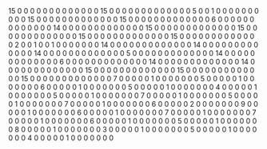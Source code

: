 <array>
   <array key="volume_region">
      <map key1="anhaltkoethen_fruchtbringende_1628"
           key2="anhaltkoethen_fruchtbringende_1628_0020.xml">
         <string key="countTextRegion">15</string>
         <string key="countImageRegion">0</string>
         <string key="countLineDrawingRegion">0</string>
         <string key="countGraphicRegion">0</string>
         <string key="countTableRegion">0</string>
         <string key="countChartRegion">0</string>
         <string key="countSeparatorRegion">0</string>
         <string key="countMathsRegion">0</string>
         <string key="countChemRegion">0</string>
         <string key="countMusicRegion">0</string>
         <string key="countAdvertRegion">0</string>
         <string key="countNoiseRegion">0</string>
         <string key="countUnkownRegion">0</string>
         <string key="countCustomRegion">0</string>
      </map>
   </array>
   <array key="volume_region">
      <map key1="anhaltkoethen_fruchtbringende_1628"
           key2="anhaltkoethen_fruchtbringende_1628_0039.xml">
         <string key="countTextRegion">15</string>
         <string key="countImageRegion">0</string>
         <string key="countLineDrawingRegion">0</string>
         <string key="countGraphicRegion">0</string>
         <string key="countTableRegion">0</string>
         <string key="countChartRegion">0</string>
         <string key="countSeparatorRegion">0</string>
         <string key="countMathsRegion">0</string>
         <string key="countChemRegion">0</string>
         <string key="countMusicRegion">0</string>
         <string key="countAdvertRegion">0</string>
         <string key="countNoiseRegion">0</string>
         <string key="countUnkownRegion">0</string>
         <string key="countCustomRegion">0</string>
      </map>
   </array>
   <array key="volume_region">
      <map key1="anhaltkoethen_fruchtbringende_1628"
           key2="anhaltkoethen_fruchtbringende_1628_0008.xml">
         <string key="countTextRegion">5</string>
         <string key="countImageRegion">0</string>
         <string key="countLineDrawingRegion">0</string>
         <string key="countGraphicRegion">1</string>
         <string key="countTableRegion">0</string>
         <string key="countChartRegion">0</string>
         <string key="countSeparatorRegion">0</string>
         <string key="countMathsRegion">0</string>
         <string key="countChemRegion">0</string>
         <string key="countMusicRegion">0</string>
         <string key="countAdvertRegion">0</string>
         <string key="countNoiseRegion">0</string>
         <string key="countUnkownRegion">0</string>
         <string key="countCustomRegion">0</string>
      </map>
   </array>
   <array key="volume_region">
      <map key1="anhaltkoethen_fruchtbringende_1628"
           key2="anhaltkoethen_fruchtbringende_1628_0054.xml">
         <string key="countTextRegion">15</string>
         <string key="countImageRegion">0</string>
         <string key="countLineDrawingRegion">0</string>
         <string key="countGraphicRegion">0</string>
         <string key="countTableRegion">0</string>
         <string key="countChartRegion">0</string>
         <string key="countSeparatorRegion">0</string>
         <string key="countMathsRegion">0</string>
         <string key="countChemRegion">0</string>
         <string key="countMusicRegion">0</string>
         <string key="countAdvertRegion">0</string>
         <string key="countNoiseRegion">0</string>
         <string key="countUnkownRegion">0</string>
         <string key="countCustomRegion">0</string>
      </map>
   </array>
   <array key="volume_region">
      <map key1="anhaltkoethen_fruchtbringende_1628"
           key2="anhaltkoethen_fruchtbringende_1628_0011.xml">
         <string key="countTextRegion">15</string>
         <string key="countImageRegion">0</string>
         <string key="countLineDrawingRegion">0</string>
         <string key="countGraphicRegion">0</string>
         <string key="countTableRegion">0</string>
         <string key="countChartRegion">0</string>
         <string key="countSeparatorRegion">0</string>
         <string key="countMathsRegion">0</string>
         <string key="countChemRegion">0</string>
         <string key="countMusicRegion">0</string>
         <string key="countAdvertRegion">0</string>
         <string key="countNoiseRegion">0</string>
         <string key="countUnkownRegion">0</string>
         <string key="countCustomRegion">0</string>
      </map>
   </array>
   <array key="volume_region">
      <map key1="anhaltkoethen_fruchtbringende_1628"
           key2="anhaltkoethen_fruchtbringende_1628_0007.xml">
         <string key="countTextRegion">6</string>
         <string key="countImageRegion">0</string>
         <string key="countLineDrawingRegion">0</string>
         <string key="countGraphicRegion">0</string>
         <string key="countTableRegion">0</string>
         <string key="countChartRegion">0</string>
         <string key="countSeparatorRegion">0</string>
         <string key="countMathsRegion">0</string>
         <string key="countChemRegion">0</string>
         <string key="countMusicRegion">0</string>
         <string key="countAdvertRegion">0</string>
         <string key="countNoiseRegion">0</string>
         <string key="countUnkownRegion">0</string>
         <string key="countCustomRegion">0</string>
      </map>
   </array>
   <array key="volume_region">
      <map key1="anhaltkoethen_fruchtbringende_1628"
           key2="anhaltkoethen_fruchtbringende_1628_0016.xml">
         <string key="countTextRegion">14</string>
         <string key="countImageRegion">0</string>
         <string key="countLineDrawingRegion">0</string>
         <string key="countGraphicRegion">0</string>
         <string key="countTableRegion">0</string>
         <string key="countChartRegion">0</string>
         <string key="countSeparatorRegion">0</string>
         <string key="countMathsRegion">0</string>
         <string key="countChemRegion">0</string>
         <string key="countMusicRegion">0</string>
         <string key="countAdvertRegion">0</string>
         <string key="countNoiseRegion">0</string>
         <string key="countUnkownRegion">0</string>
         <string key="countCustomRegion">0</string>
      </map>
   </array>
   <array key="volume_region">
      <map key1="anhaltkoethen_fruchtbringende_1628"
           key2="anhaltkoethen_fruchtbringende_1628_0045.xml">
         <string key="countTextRegion">15</string>
         <string key="countImageRegion">0</string>
         <string key="countLineDrawingRegion">0</string>
         <string key="countGraphicRegion">0</string>
         <string key="countTableRegion">0</string>
         <string key="countChartRegion">0</string>
         <string key="countSeparatorRegion">0</string>
         <string key="countMathsRegion">0</string>
         <string key="countChemRegion">0</string>
         <string key="countMusicRegion">0</string>
         <string key="countAdvertRegion">0</string>
         <string key="countNoiseRegion">0</string>
         <string key="countUnkownRegion">0</string>
         <string key="countCustomRegion">0</string>
      </map>
   </array>
   <array key="volume_region">
      <map key1="anhaltkoethen_fruchtbringende_1628"
           key2="anhaltkoethen_fruchtbringende_1628_0012.xml">
         <string key="countTextRegion">15</string>
         <string key="countImageRegion">0</string>
         <string key="countLineDrawingRegion">0</string>
         <string key="countGraphicRegion">0</string>
         <string key="countTableRegion">0</string>
         <string key="countChartRegion">0</string>
         <string key="countSeparatorRegion">0</string>
         <string key="countMathsRegion">0</string>
         <string key="countChemRegion">0</string>
         <string key="countMusicRegion">0</string>
         <string key="countAdvertRegion">0</string>
         <string key="countNoiseRegion">0</string>
         <string key="countUnkownRegion">0</string>
         <string key="countCustomRegion">0</string>
      </map>
   </array>
   <array key="volume_region">
      <map key1="anhaltkoethen_fruchtbringende_1628"
           key2="anhaltkoethen_fruchtbringende_1628_0013.xml">
         <string key="countTextRegion">15</string>
         <string key="countImageRegion">0</string>
         <string key="countLineDrawingRegion">0</string>
         <string key="countGraphicRegion">0</string>
         <string key="countTableRegion">0</string>
         <string key="countChartRegion">0</string>
         <string key="countSeparatorRegion">0</string>
         <string key="countMathsRegion">0</string>
         <string key="countChemRegion">0</string>
         <string key="countMusicRegion">0</string>
         <string key="countAdvertRegion">0</string>
         <string key="countNoiseRegion">0</string>
         <string key="countUnkownRegion">0</string>
         <string key="countCustomRegion">0</string>
      </map>
   </array>
   <array key="volume_region">
      <map key1="anhaltkoethen_fruchtbringende_1628"
           key2="anhaltkoethen_fruchtbringende_1628_0047.xml">
         <string key="countTextRegion">15</string>
         <string key="countImageRegion">0</string>
         <string key="countLineDrawingRegion">0</string>
         <string key="countGraphicRegion">0</string>
         <string key="countTableRegion">0</string>
         <string key="countChartRegion">0</string>
         <string key="countSeparatorRegion">0</string>
         <string key="countMathsRegion">0</string>
         <string key="countChemRegion">0</string>
         <string key="countMusicRegion">0</string>
         <string key="countAdvertRegion">0</string>
         <string key="countNoiseRegion">0</string>
         <string key="countUnkownRegion">0</string>
         <string key="countCustomRegion">0</string>
      </map>
   </array>
   <array key="volume_region">
      <map key1="anhaltkoethen_fruchtbringende_1628"
           key2="anhaltkoethen_fruchtbringende_1628_0003.xml">
         <string key="countTextRegion">2</string>
         <string key="countImageRegion">0</string>
         <string key="countLineDrawingRegion">0</string>
         <string key="countGraphicRegion">1</string>
         <string key="countTableRegion">0</string>
         <string key="countChartRegion">0</string>
         <string key="countSeparatorRegion">1</string>
         <string key="countMathsRegion">0</string>
         <string key="countChemRegion">0</string>
         <string key="countMusicRegion">0</string>
         <string key="countAdvertRegion">0</string>
         <string key="countNoiseRegion">0</string>
         <string key="countUnkownRegion">0</string>
         <string key="countCustomRegion">0</string>
      </map>
   </array>
   <array key="volume_region">
      <map key1="anhaltkoethen_fruchtbringende_1628"
           key2="anhaltkoethen_fruchtbringende_1628_0034.xml">
         <string key="countTextRegion">14</string>
         <string key="countImageRegion">0</string>
         <string key="countLineDrawingRegion">0</string>
         <string key="countGraphicRegion">0</string>
         <string key="countTableRegion">0</string>
         <string key="countChartRegion">0</string>
         <string key="countSeparatorRegion">0</string>
         <string key="countMathsRegion">0</string>
         <string key="countChemRegion">0</string>
         <string key="countMusicRegion">0</string>
         <string key="countAdvertRegion">0</string>
         <string key="countNoiseRegion">0</string>
         <string key="countUnkownRegion">0</string>
         <string key="countCustomRegion">0</string>
      </map>
   </array>
   <array key="volume_region">
      <map key1="anhaltkoethen_fruchtbringende_1628"
           key2="anhaltkoethen_fruchtbringende_1628_0030.xml">
         <string key="countTextRegion">14</string>
         <string key="countImageRegion">0</string>
         <string key="countLineDrawingRegion">0</string>
         <string key="countGraphicRegion">0</string>
         <string key="countTableRegion">0</string>
         <string key="countChartRegion">0</string>
         <string key="countSeparatorRegion">0</string>
         <string key="countMathsRegion">0</string>
         <string key="countChemRegion">0</string>
         <string key="countMusicRegion">0</string>
         <string key="countAdvertRegion">0</string>
         <string key="countNoiseRegion">0</string>
         <string key="countUnkownRegion">0</string>
         <string key="countCustomRegion">0</string>
      </map>
   </array>
   <array key="volume_region">
      <map key1="anhaltkoethen_fruchtbringende_1628"
           key2="anhaltkoethen_fruchtbringende_1628_0026.xml">
         <string key="countTextRegion">14</string>
         <string key="countImageRegion">0</string>
         <string key="countLineDrawingRegion">0</string>
         <string key="countGraphicRegion">0</string>
         <string key="countTableRegion">0</string>
         <string key="countChartRegion">0</string>
         <string key="countSeparatorRegion">0</string>
         <string key="countMathsRegion">0</string>
         <string key="countChemRegion">0</string>
         <string key="countMusicRegion">0</string>
         <string key="countAdvertRegion">0</string>
         <string key="countNoiseRegion">0</string>
         <string key="countUnkownRegion">0</string>
         <string key="countCustomRegion">0</string>
      </map>
   </array>
   <array key="volume_region">
      <map key1="anhaltkoethen_fruchtbringende_1628"
           key2="anhaltkoethen_fruchtbringende_1628_0005.xml">
         <string key="countTextRegion">5</string>
         <string key="countImageRegion">0</string>
         <string key="countLineDrawingRegion">0</string>
         <string key="countGraphicRegion">0</string>
         <string key="countTableRegion">0</string>
         <string key="countChartRegion">0</string>
         <string key="countSeparatorRegion">0</string>
         <string key="countMathsRegion">0</string>
         <string key="countChemRegion">0</string>
         <string key="countMusicRegion">0</string>
         <string key="countAdvertRegion">0</string>
         <string key="countNoiseRegion">0</string>
         <string key="countUnkownRegion">0</string>
         <string key="countCustomRegion">0</string>
      </map>
   </array>
   <array key="volume_region">
      <map key1="anhaltkoethen_fruchtbringende_1628"
           key2="anhaltkoethen_fruchtbringende_1628_0010.xml">
         <string key="countTextRegion">14</string>
         <string key="countImageRegion">0</string>
         <string key="countLineDrawingRegion">0</string>
         <string key="countGraphicRegion">0</string>
         <string key="countTableRegion">0</string>
         <string key="countChartRegion">0</string>
         <string key="countSeparatorRegion">0</string>
         <string key="countMathsRegion">0</string>
         <string key="countChemRegion">0</string>
         <string key="countMusicRegion">0</string>
         <string key="countAdvertRegion">0</string>
         <string key="countNoiseRegion">0</string>
         <string key="countUnkownRegion">0</string>
         <string key="countCustomRegion">0</string>
      </map>
   </array>
   <array key="volume_region">
      <map key1="anhaltkoethen_fruchtbringende_1628"
           key2="anhaltkoethen_fruchtbringende_1628_0006.xml">
         <string key="countTextRegion">6</string>
         <string key="countImageRegion">0</string>
         <string key="countLineDrawingRegion">0</string>
         <string key="countGraphicRegion">0</string>
         <string key="countTableRegion">0</string>
         <string key="countChartRegion">0</string>
         <string key="countSeparatorRegion">0</string>
         <string key="countMathsRegion">0</string>
         <string key="countChemRegion">0</string>
         <string key="countMusicRegion">0</string>
         <string key="countAdvertRegion">0</string>
         <string key="countNoiseRegion">0</string>
         <string key="countUnkownRegion">0</string>
         <string key="countCustomRegion">0</string>
      </map>
   </array>
   <array key="volume_region">
      <map key1="anhaltkoethen_fruchtbringende_1628"
           key2="anhaltkoethen_fruchtbringende_1628_0022.xml">
         <string key="countTextRegion">14</string>
         <string key="countImageRegion">0</string>
         <string key="countLineDrawingRegion">0</string>
         <string key="countGraphicRegion">0</string>
         <string key="countTableRegion">0</string>
         <string key="countChartRegion">0</string>
         <string key="countSeparatorRegion">0</string>
         <string key="countMathsRegion">0</string>
         <string key="countChemRegion">0</string>
         <string key="countMusicRegion">0</string>
         <string key="countAdvertRegion">0</string>
         <string key="countNoiseRegion">0</string>
         <string key="countUnkownRegion">0</string>
         <string key="countCustomRegion">0</string>
      </map>
   </array>
   <array key="volume_region">
      <map key1="anhaltkoethen_fruchtbringende_1628"
           key2="anhaltkoethen_fruchtbringende_1628_0046.xml">
         <string key="countTextRegion">14</string>
         <string key="countImageRegion">0</string>
         <string key="countLineDrawingRegion">0</string>
         <string key="countGraphicRegion">0</string>
         <string key="countTableRegion">0</string>
         <string key="countChartRegion">0</string>
         <string key="countSeparatorRegion">0</string>
         <string key="countMathsRegion">0</string>
         <string key="countChemRegion">0</string>
         <string key="countMusicRegion">0</string>
         <string key="countAdvertRegion">0</string>
         <string key="countNoiseRegion">0</string>
         <string key="countUnkownRegion">0</string>
         <string key="countCustomRegion">0</string>
      </map>
   </array>
   <array key="volume_region">
      <map key1="anhaltkoethen_fruchtbringende_1628"
           key2="anhaltkoethen_fruchtbringende_1628_0015.xml">
         <string key="countTextRegion">15</string>
         <string key="countImageRegion">0</string>
         <string key="countLineDrawingRegion">0</string>
         <string key="countGraphicRegion">0</string>
         <string key="countTableRegion">0</string>
         <string key="countChartRegion">0</string>
         <string key="countSeparatorRegion">0</string>
         <string key="countMathsRegion">0</string>
         <string key="countChemRegion">0</string>
         <string key="countMusicRegion">0</string>
         <string key="countAdvertRegion">0</string>
         <string key="countNoiseRegion">0</string>
         <string key="countUnkownRegion">0</string>
         <string key="countCustomRegion">0</string>
      </map>
   </array>
   <array key="volume_region">
      <map key1="anhaltkoethen_fruchtbringende_1628"
           key2="anhaltkoethen_fruchtbringende_1628_0029.xml">
         <string key="countTextRegion">15</string>
         <string key="countImageRegion">0</string>
         <string key="countLineDrawingRegion">0</string>
         <string key="countGraphicRegion">0</string>
         <string key="countTableRegion">0</string>
         <string key="countChartRegion">0</string>
         <string key="countSeparatorRegion">0</string>
         <string key="countMathsRegion">0</string>
         <string key="countChemRegion">0</string>
         <string key="countMusicRegion">0</string>
         <string key="countAdvertRegion">0</string>
         <string key="countNoiseRegion">0</string>
         <string key="countUnkownRegion">0</string>
         <string key="countCustomRegion">0</string>
      </map>
   </array>
   <array key="volume_region">
      <map key1="anhaltkoethen_fruchtbringende_1628"
           key2="anhaltkoethen_fruchtbringende_1628_0009.xml">
         <string key="countTextRegion">15</string>
         <string key="countImageRegion">0</string>
         <string key="countLineDrawingRegion">0</string>
         <string key="countGraphicRegion">0</string>
         <string key="countTableRegion">0</string>
         <string key="countChartRegion">0</string>
         <string key="countSeparatorRegion">0</string>
         <string key="countMathsRegion">0</string>
         <string key="countChemRegion">0</string>
         <string key="countMusicRegion">0</string>
         <string key="countAdvertRegion">0</string>
         <string key="countNoiseRegion">0</string>
         <string key="countUnkownRegion">0</string>
         <string key="countCustomRegion">0</string>
      </map>
   </array>
   <array key="volume_region">
      <map key1="anthus_esskunst_1838" key2="anthus_esskunst_1838_0020.xml">
         <string key="countTextRegion">7</string>
         <string key="countImageRegion">0</string>
         <string key="countLineDrawingRegion">0</string>
         <string key="countGraphicRegion">0</string>
         <string key="countTableRegion">0</string>
         <string key="countChartRegion">0</string>
         <string key="countSeparatorRegion">1</string>
         <string key="countMathsRegion">0</string>
         <string key="countChemRegion">0</string>
         <string key="countMusicRegion">0</string>
         <string key="countAdvertRegion">0</string>
         <string key="countNoiseRegion">0</string>
         <string key="countUnkownRegion">0</string>
         <string key="countCustomRegion">0</string>
      </map>
   </array>
   <array key="volume_region">
      <map key1="anthus_esskunst_1838" key2="anthus_esskunst_1838_0022.xml">
         <string key="countTextRegion">5</string>
         <string key="countImageRegion">0</string>
         <string key="countLineDrawingRegion">0</string>
         <string key="countGraphicRegion">0</string>
         <string key="countTableRegion">0</string>
         <string key="countChartRegion">0</string>
         <string key="countSeparatorRegion">1</string>
         <string key="countMathsRegion">0</string>
         <string key="countChemRegion">0</string>
         <string key="countMusicRegion">0</string>
         <string key="countAdvertRegion">0</string>
         <string key="countNoiseRegion">0</string>
         <string key="countUnkownRegion">0</string>
         <string key="countCustomRegion">0</string>
      </map>
   </array>
   <array key="volume_region">
      <map key1="anthus_esskunst_1838" key2="anthus_esskunst_1838_0026.xml">
         <string key="countTextRegion">6</string>
         <string key="countImageRegion">0</string>
         <string key="countLineDrawingRegion">0</string>
         <string key="countGraphicRegion">0</string>
         <string key="countTableRegion">0</string>
         <string key="countChartRegion">0</string>
         <string key="countSeparatorRegion">1</string>
         <string key="countMathsRegion">0</string>
         <string key="countChemRegion">0</string>
         <string key="countMusicRegion">0</string>
         <string key="countAdvertRegion">0</string>
         <string key="countNoiseRegion">0</string>
         <string key="countUnkownRegion">0</string>
         <string key="countCustomRegion">0</string>
      </map>
   </array>
   <array key="volume_region">
      <map key1="anthus_esskunst_1838" key2="anthus_esskunst_1838_0032.xml">
         <string key="countTextRegion">5</string>
         <string key="countImageRegion">0</string>
         <string key="countLineDrawingRegion">0</string>
         <string key="countGraphicRegion">0</string>
         <string key="countTableRegion">0</string>
         <string key="countChartRegion">0</string>
         <string key="countSeparatorRegion">1</string>
         <string key="countMathsRegion">0</string>
         <string key="countChemRegion">0</string>
         <string key="countMusicRegion">0</string>
         <string key="countAdvertRegion">0</string>
         <string key="countNoiseRegion">0</string>
         <string key="countUnkownRegion">0</string>
         <string key="countCustomRegion">0</string>
      </map>
   </array>
   <array key="volume_region">
      <map key1="anthus_esskunst_1838" key2="anthus_esskunst_1838_0023.xml">
         <string key="countTextRegion">4</string>
         <string key="countImageRegion">0</string>
         <string key="countLineDrawingRegion">0</string>
         <string key="countGraphicRegion">0</string>
         <string key="countTableRegion">0</string>
         <string key="countChartRegion">0</string>
         <string key="countSeparatorRegion">1</string>
         <string key="countMathsRegion">0</string>
         <string key="countChemRegion">0</string>
         <string key="countMusicRegion">0</string>
         <string key="countAdvertRegion">0</string>
         <string key="countNoiseRegion">0</string>
         <string key="countUnkownRegion">0</string>
         <string key="countCustomRegion">0</string>
      </map>
   </array>
   <array key="volume_region">
      <map key1="anthus_esskunst_1838" key2="anthus_esskunst_1838_0011.xml">
         <string key="countTextRegion">5</string>
         <string key="countImageRegion">0</string>
         <string key="countLineDrawingRegion">0</string>
         <string key="countGraphicRegion">0</string>
         <string key="countTableRegion">0</string>
         <string key="countChartRegion">0</string>
         <string key="countSeparatorRegion">1</string>
         <string key="countMathsRegion">0</string>
         <string key="countChemRegion">0</string>
         <string key="countMusicRegion">0</string>
         <string key="countAdvertRegion">0</string>
         <string key="countNoiseRegion">0</string>
         <string key="countUnkownRegion">0</string>
         <string key="countCustomRegion">0</string>
      </map>
   </array>
   <array key="volume_region">
      <map key1="anthus_esskunst_1838" key2="anthus_esskunst_1838_0016.xml">
         <string key="countTextRegion">7</string>
         <string key="countImageRegion">0</string>
         <string key="countLineDrawingRegion">0</string>
         <string key="countGraphicRegion">0</string>
         <string key="countTableRegion">0</string>
         <string key="countChartRegion">0</string>
         <string key="countSeparatorRegion">1</string>
         <string key="countMathsRegion">0</string>
         <string key="countChemRegion">0</string>
         <string key="countMusicRegion">0</string>
         <string key="countAdvertRegion">0</string>
         <string key="countNoiseRegion">0</string>
         <string key="countUnkownRegion">0</string>
         <string key="countCustomRegion">0</string>
      </map>
   </array>
   <array key="volume_region">
      <map key1="anthus_esskunst_1838" key2="anthus_esskunst_1838_0024.xml">
         <string key="countTextRegion">5</string>
         <string key="countImageRegion">0</string>
         <string key="countLineDrawingRegion">0</string>
         <string key="countGraphicRegion">0</string>
         <string key="countTableRegion">0</string>
         <string key="countChartRegion">0</string>
         <string key="countSeparatorRegion">1</string>
         <string key="countMathsRegion">0</string>
         <string key="countChemRegion">0</string>
         <string key="countMusicRegion">0</string>
         <string key="countAdvertRegion">0</string>
         <string key="countNoiseRegion">0</string>
         <string key="countUnkownRegion">0</string>
         <string key="countCustomRegion">0</string>
      </map>
   </array>
   <array key="volume_region">
      <map key1="anthus_esskunst_1838" key2="anthus_esskunst_1838_0025.xml">
         <string key="countTextRegion">7</string>
         <string key="countImageRegion">0</string>
         <string key="countLineDrawingRegion">0</string>
         <string key="countGraphicRegion">0</string>
         <string key="countTableRegion">0</string>
         <string key="countChartRegion">0</string>
         <string key="countSeparatorRegion">1</string>
         <string key="countMathsRegion">0</string>
         <string key="countChemRegion">0</string>
         <string key="countMusicRegion">0</string>
         <string key="countAdvertRegion">0</string>
         <string key="countNoiseRegion">0</string>
         <string key="countUnkownRegion">0</string>
         <string key="countCustomRegion">0</string>
      </map>
   </array>
   <array key="volume_region">
      <map key1="anthus_esskunst_1838" key2="anthus_esskunst_1838_0033.xml">
         <string key="countTextRegion">6</string>
         <string key="countImageRegion">0</string>
         <string key="countLineDrawingRegion">0</string>
         <string key="countGraphicRegion">0</string>
         <string key="countTableRegion">0</string>
         <string key="countChartRegion">0</string>
         <string key="countSeparatorRegion">2</string>
         <string key="countMathsRegion">0</string>
         <string key="countChemRegion">0</string>
         <string key="countMusicRegion">0</string>
         <string key="countAdvertRegion">0</string>
         <string key="countNoiseRegion">0</string>
         <string key="countUnkownRegion">0</string>
         <string key="countCustomRegion">0</string>
      </map>
   </array>
   <array key="volume_region">
      <map key1="anthus_esskunst_1838" key2="anthus_esskunst_1838_0031.xml">
         <string key="countTextRegion">9</string>
         <string key="countImageRegion">0</string>
         <string key="countLineDrawingRegion">0</string>
         <string key="countGraphicRegion">0</string>
         <string key="countTableRegion">0</string>
         <string key="countChartRegion">0</string>
         <string key="countSeparatorRegion">1</string>
         <string key="countMathsRegion">0</string>
         <string key="countChemRegion">0</string>
         <string key="countMusicRegion">0</string>
         <string key="countAdvertRegion">0</string>
         <string key="countNoiseRegion">0</string>
         <string key="countUnkownRegion">0</string>
         <string key="countCustomRegion">0</string>
      </map>
   </array>
   <array key="volume_region">
      <map key1="anthus_esskunst_1838" key2="anthus_esskunst_1838_0021.xml">
         <string key="countTextRegion">6</string>
         <string key="countImageRegion">0</string>
         <string key="countLineDrawingRegion">0</string>
         <string key="countGraphicRegion">0</string>
         <string key="countTableRegion">0</string>
         <string key="countChartRegion">0</string>
         <string key="countSeparatorRegion">1</string>
         <string key="countMathsRegion">0</string>
         <string key="countChemRegion">0</string>
         <string key="countMusicRegion">0</string>
         <string key="countAdvertRegion">0</string>
         <string key="countNoiseRegion">0</string>
         <string key="countUnkownRegion">0</string>
         <string key="countCustomRegion">0</string>
      </map>
   </array>
   <array key="volume_region">
      <map key1="anthus_esskunst_1838" key2="anthus_esskunst_1838_0018.xml">
         <string key="countTextRegion">7</string>
         <string key="countImageRegion">0</string>
         <string key="countLineDrawingRegion">0</string>
         <string key="countGraphicRegion">0</string>
         <string key="countTableRegion">0</string>
         <string key="countChartRegion">0</string>
         <string key="countSeparatorRegion">1</string>
         <string key="countMathsRegion">0</string>
         <string key="countChemRegion">0</string>
         <string key="countMusicRegion">0</string>
         <string key="countAdvertRegion">0</string>
         <string key="countNoiseRegion">0</string>
         <string key="countUnkownRegion">0</string>
         <string key="countCustomRegion">0</string>
      </map>
   </array>
   <array key="volume_region">
      <map key1="anthus_esskunst_1838" key2="anthus_esskunst_1838_0017.xml">
         <string key="countTextRegion">7</string>
         <string key="countImageRegion">0</string>
         <string key="countLineDrawingRegion">0</string>
         <string key="countGraphicRegion">0</string>
         <string key="countTableRegion">0</string>
         <string key="countChartRegion">0</string>
         <string key="countSeparatorRegion">1</string>
         <string key="countMathsRegion">0</string>
         <string key="countChemRegion">0</string>
         <string key="countMusicRegion">0</string>
         <string key="countAdvertRegion">0</string>
         <string key="countNoiseRegion">0</string>
         <string key="countUnkownRegion">0</string>
         <string key="countCustomRegion">0</string>
      </map>
   </array>
   <array key="volume_region">
      <map key1="anthus_esskunst_1838" key2="anthus_esskunst_1838_0030.xml">
         <string key="countTextRegion">6</string>
         <string key="countImageRegion">0</string>
         <string key="countLineDrawingRegion">0</string>
         <string key="countGraphicRegion">0</string>
         <string key="countTableRegion">0</string>
         <string key="countChartRegion">0</string>
         <string key="countSeparatorRegion">1</string>
         <string key="countMathsRegion">0</string>
         <string key="countChemRegion">0</string>
         <string key="countMusicRegion">0</string>
         <string key="countAdvertRegion">0</string>
         <string key="countNoiseRegion">0</string>
         <string key="countUnkownRegion">0</string>
         <string key="countCustomRegion">0</string>
      </map>
   </array>
   <array key="volume_region">
      <map key1="anthus_esskunst_1838" key2="anthus_esskunst_1838_0010.xml">
         <string key="countTextRegion">5</string>
         <string key="countImageRegion">0</string>
         <string key="countLineDrawingRegion">0</string>
         <string key="countGraphicRegion">0</string>
         <string key="countTableRegion">0</string>
         <string key="countChartRegion">0</string>
         <string key="countSeparatorRegion">1</string>
         <string key="countMathsRegion">0</string>
         <string key="countChemRegion">0</string>
         <string key="countMusicRegion">0</string>
         <string key="countAdvertRegion">0</string>
         <string key="countNoiseRegion">0</string>
         <string key="countUnkownRegion">0</string>
         <string key="countCustomRegion">0</string>
      </map>
   </array>
   <array key="volume_region">
      <map key1="anthus_esskunst_1838" key2="anthus_esskunst_1838_0027.xml">
         <string key="countTextRegion">8</string>
         <string key="countImageRegion">0</string>
         <string key="countLineDrawingRegion">0</string>
         <string key="countGraphicRegion">0</string>
         <string key="countTableRegion">0</string>
         <string key="countChartRegion">0</string>
         <string key="countSeparatorRegion">1</string>
         <string key="countMathsRegion">0</string>
         <string key="countChemRegion">0</string>
         <string key="countMusicRegion">0</string>
         <string key="countAdvertRegion">0</string>
         <string key="countNoiseRegion">0</string>
         <string key="countUnkownRegion">0</string>
         <string key="countCustomRegion">0</string>
      </map>
   </array>
   <array key="volume_region">
      <map key1="anthus_esskunst_1838" key2="anthus_esskunst_1838_0029.xml">
         <string key="countTextRegion">3</string>
         <string key="countImageRegion">0</string>
         <string key="countLineDrawingRegion">0</string>
         <string key="countGraphicRegion">0</string>
         <string key="countTableRegion">0</string>
         <string key="countChartRegion">0</string>
         <string key="countSeparatorRegion">1</string>
         <string key="countMathsRegion">0</string>
         <string key="countChemRegion">0</string>
         <string key="countMusicRegion">0</string>
         <string key="countAdvertRegion">0</string>
         <string key="countNoiseRegion">0</string>
         <string key="countUnkownRegion">0</string>
         <string key="countCustomRegion">0</string>
      </map>
   </array>
   <array key="volume_region">
      <map key1="anthus_esskunst_1838" key2="anthus_esskunst_1838_0019.xml">
         <string key="countTextRegion">5</string>
         <string key="countImageRegion">0</string>
         <string key="countLineDrawingRegion">0</string>
         <string key="countGraphicRegion">0</string>
         <string key="countTableRegion">0</string>
         <string key="countChartRegion">0</string>
         <string key="countSeparatorRegion">1</string>
         <string key="countMathsRegion">0</string>
         <string key="countChemRegion">0</string>
         <string key="countMusicRegion">0</string>
         <string key="countAdvertRegion">0</string>
         <string key="countNoiseRegion">0</string>
         <string key="countUnkownRegion">0</string>
         <string key="countCustomRegion">0</string>
      </map>
   </array>
   <array key="volume_region">
      <map key1="anthus_esskunst_1838" key2="anthus_esskunst_1838_0028.xml">
         <string key="countTextRegion">4</string>
         <string key="countImageRegion">0</string>
         <string key="countLineDrawingRegion">0</string>
         <string key="countGraphicRegion">0</string>
         <string key="countTableRegion">0</string>
         <string key="countChartRegion">0</string>
         <string key="countSeparatorRegion">1</string>
         <string key="countMathsRegion">0</string>
         <string key="countChemRegion">0</string>
         <string key="countMusicRegion">0</string>
         <string key="countAdvertRegion">0</string>
         <string key="countNoiseRegion">0</string>
         <string key="countUnkownRegion">0</string>
         <string key="countCustomRegion">0</string>
      </map>
   </array>
</array>
